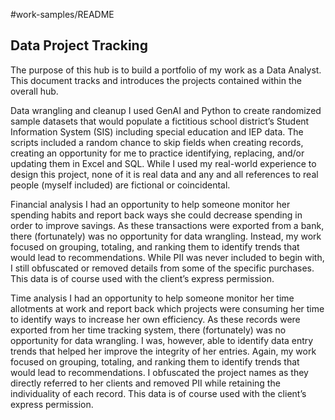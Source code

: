 #work-samples/README
## Data Project Tracking

The purpose of this hub is to build a portfolio of my work as a Data Analyst. This document tracks and introduces the projects contained within the overall hub.

Data wrangling and cleanup
I used GenAI and Python to create randomized sample datasets that would populate a fictitious school district’s Student Information System (SIS) including special education and IEP data.
The scripts included a random chance to skip fields when creating records, creating an opportunity for me to practice identifying, replacing, and/or updating them in Excel and SQL.
While I used my real-world experience to design this project, none of it is real data and any and all references to real people (myself included) are fictional or coincidental.

Financial analysis
I had an opportunity to help someone monitor her spending habits and report back ways she could decrease spending in order to improve savings.
As these transactions were exported from a bank, there (fortunately) was no opportunity for data wrangling. Instead, my work focused on grouping, totaling, and ranking them to identify trends that would lead to recommendations.
While PII was never included to begin with, I still obfuscated or removed details from some of the specific purchases.
This data is of course used with the client’s express permission.

Time analysis
I had an opportunity to help someone monitor her time allotments at work and report back which projects were consuming her time to identify ways to increase her own efficiency.
As these records were exported from her time tracking system, there (fortunately) was no opportunity for data wrangling. I was, however, able to identify data entry trends that helped her improve the integrity of her entries. Again, my work focused on grouping, totaling, and ranking them to identify trends that would lead to recommendations.
I obfuscated the project names as they directly referred to her clients and removed PII while retaining the individuality of each record.
This data is of course used with the client’s express permission.
